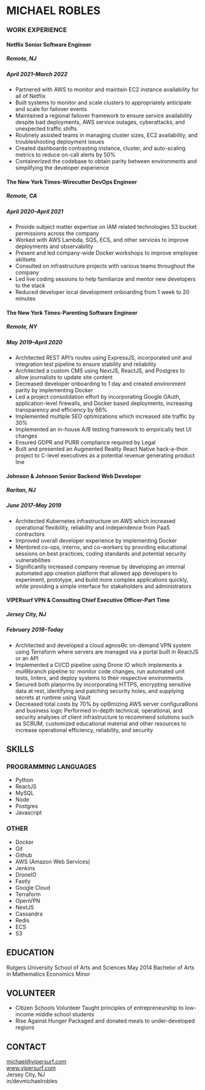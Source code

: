 # MICHAEL ROBLES  

<!--
**dokosatchii/dokosatchii** is a ✨ _special_ ✨ repository because its `README.md` (this file) appears on your GitHub profile.

Here are some ideas to get you started:

- 🔭 I’m currently working on ...
- 🌱 I’m currently learning ...
- 👯 I’m looking to collaborate on ...
- 🤔 I’m looking for help with ...
- 💬 Ask me about ...
- 📫 How to reach me: ...
- 😄 Pronouns: ...
- ⚡ Fun fact: ...
-->
### WORK EXPERIENCE

#### Netflix Senior Software Engineer  
##### Remote, NJ  
##### April 2021–March 2022  
- Partnered with AWS to monitor and maintain EC2 instance availability for all of Netflix
- Built systems to monitor and scale clusters to appropriately anticipate and scale for failover events
- Maintained a regional failover framework to ensure service availability despite bad deployments, AWS service
outages, cyberattacks, and unexpected traffic shifts
- Routinely assisted teams in managing cluster sizes, EC2 availability, and troubleshooting deployment issues
- Created dashboards contrasting instance, cluster, and auto-scaling metrics to reduce on-call alerts by 50%
- Containerized the codebase to obtain parity between environments and simplifying the developer experience  

#### The New York Times-Wirecutter DevOps Engineer  
##### Remote, CA  
##### April 2020–April 2021
-  Provide subject matter expertise on IAM related technologies S3 bucket permissions across the company  
-  Worked with AWS Lambda, SQS, ECS, and other services to improve deployments and observability  
-  Present and led company-wide Docker workshops to improve employee skillsets  
-  Consulted on infrastructure projects with various teams throughout the company  
-  Led live coding sessions to help familiarize and mentor new developers to the stack
-  Reduced developer local development onboarding from 1 week to 20 minutes  

#### The New York Times-Parenting Software Engineer  
##### Remote, NY
##### May 2019–April 2020  
-  Architected REST API’s routes using ExpressJS, incorporated unit and integration test pipeline to ensure stability
and reliability
-  Architected a custom CMS using NextJS, ReactJS, and Postgres to allow journalists to update site content
-  Decreased developer onboarding to 1 day and created environment parity by implementing Docker
-  Led a project consolidation effort by incorporating Google OAuth, application-level firewalls, and Docker based
deployments, increasing transparency and efficiency by 66%
-  Implemented multiple SEO optimizations which increased site traffic by 30%
-  Implemented an in-house A/B testing framework to empirically test UI changes
-  Ensured GDPR and PURR compliance required by Legal
-  Built and presented an Augmented Reality React Native hack-a-thon project to C-level executives as a potential
revenue generating product line  

#### Johnson & Johnson Senior Backend Web Developer  
##### Raritan, NJ  
##### June 2017–May 2019
-  Architected Kubernetes infrastructure on AWS which increased operational flexibility, reliability and
independence from PaaS contractors
-  Improved overall developer experience by implementing Docker
-  Mentored co-ops, interns, and co-workers by providing educational sessions on best practices, coding standards
and potential security vulnerabilities
-  Significantly increased company revenue by developing an internal automated app creation platform that allowed
app developers to experiment, prototype, and build more complex applications quickly, while providing a simple
interface for stakeholders and administrators  

#### VIPERsurf VPN & Consulting Chief Executive Officer-Part Time  
##### Jersey City, NJ  
##### February 2018–Today
-  Architected and developed a cloud agnosƟc on-demand VPN system using Terraform where servers are managed
via a portal built in ReactJS or an API
-  Implemented a CI/CD pipeline using Drone IO which implements a mulƟbranch pipeline to: monitor code changes,
run automated unit tests, linters, and deploy systems to their respective environments
-  Secured both plaƞorms by incorporating HTTPS, encrypting sensitive data at rest, identifying and patching
security holes, and supplying secrets at runtime using Vault
-  Decreased total costs by 70% by opƟmizing AWS server configuraƟons and business logic Performed in-depth
technical, operational, and security analyses of client infrastructure to recommend solutions such as SCRUM,
customized educational material and other resources to increase operational efficiency, reliability, and security

## SKILLS
### PROGRAMMING LANGUAGES  
-  Python  
-  ReactJS  
-  MySQL  
-  Node  
-  Postgres  
-  Javascript

### OTHER  
-  Docker  
-  Git  
-  Github  
-  AWS (Amazon Web Services)  
-  Jenkins  
-  DroneIO  
-  Fastly  
-  Google Cloud  
-  Terraform
-  OpenVPN  
-  NextJS  
-  Cassandra  
-  Redis  
-  ECS  
-  S3  

## EDUCATION  
Rutgers University
School of Arts and Sciences
May 2014
Bachelor of Arts in Mathematics
Economics Minor

## VOLUNTEER  
- Citizen Schools Volunteer
Taught principles of
entrepreneurship to low-income
middle school students  
- Rise Against Hunger
Packaged and donated meals to
under-developed regions  

## CONTACT  
michael@vipersurf.com  
www.vipersurf.com  
Jersey City, NJ  
in/devmichaelrobles
